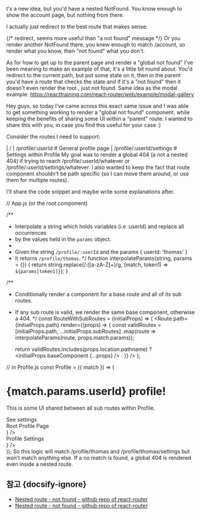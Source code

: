 t's a new idea, but you'd have a nested NotFound. You know enough to show the account page, but nothing from there.

I actually just redirect to the best route that makes sense:

<Switch>
		<Route path="/account" component={MyAccount} exact/>
		<Route path="/account/register" component={Register} exact/>
		<Route path="/account/login" component={Login} exact/>
		<Route path="/account/password/reset" component={ResetPassword} exact/>
		<Route path="/account/password/forgot" component={ForgotPassword} exact/>
                {/* redirect, seems more useful than "a not found" message */}
		<Redirect to="/account"/>
	</Switch>
Or you render another NotFound there, you knew enough to match /account, so render what you know, then "not found" what you don't.

As for how to get up to the parent page and render a "global not found" I've been meaning to make an example of that, it's a little bit round about. You'd redirect to the current path, but put some state on it, then in the parent you'd have a route that checks the state and if it's a "not found" then it doesn't even render the root <Switch>, just not found. Same idea as the modal example: https://reacttraining.com/react-router/web/example/modal-gallery


Hey guys, so today I've came across this exact same issue and I was able to get something working to render a "global not found" component, while keeping the benefits of sharing some UI within a "parent" route. I wanted to share this with you, in case you find this useful for your case :)

Consider the routes I need to support:

| /
| /profile/:userId # General profile page
| /profile/:userId/settings # Settings within Profile
My goal was to render a global 404 (a not a nested 404) if trying to reach /profile/:userId/whatever or /profile/:userId/settings/whatever. I also wanted to keep the fact that route component shouldn't be path specific (so I can move them around, or use them for multiple routes).

I'll share the code snippet and maybe write some explanations after.

// App.js (or the root component)

/**
 * Interpolate a string which holds variables (i.e :userId) and replace all occurrences
 * by the values held in the `params` object.
 *
 * Given the string `/profile/:userId` and the params { userId: 'thomas' }
 * it returns `/profile/thomas`.
 */
function interpolateParams(string, params = {}) {
  return string.replace(/:([a-zA-Z]+)/g, (match, token1) => `${params[token1]}`);
}

/**
 * Conditionally render a component for a base route and all of its sub routes.
 * If any sub route is valid, we render the same base component, otherwise a 404.
 */
const RouteWithSubRoutes = (initialProps) => (
  <Route path={initialProps.path} render={(props) => {
    const validRoutes = [initialProps.path, ...initialProps.subRoutes]
      .map(route => interpolateParams(route, props.match.params));

    return validRoutes.includes(props.location.pathname)
      ? <initialProps.baseComponent {...props} />
      : <Error404 />
  }} />
);

<Switch>
  <Route exact={true} path="/" component={Home} />
  <RouteWithSubRoutes
    path="/profile/:userId"
    baseComponent={Profile}
    subRoutes={[
      '/profile/:userId/settings'
    ]}
  />
  <Route component={Error404}/>
</Switch>

// in Profile.js
const Profile = ({ match }) => (
  <div>
  <h1>{match.params.userId} profile!</h1>
  <p>This is some UI shared between all sub routes within Profile.</p>
  <Link to={`${match.url}/settings`}>See settings</Link>

  <Switch>
    <Route exact={true} path={match.url} render={() => <div>Root Profile Page</div>} />
    <Route exact={true} path={`${match.url}/settings`} render={props => <div>Profile Settings</div>} />
    </Switch>
  </div>
));
So this logic will match /profile/thomas and /profile/thomas/settings but won't match anything else. If a no match is found, a global 404 is rendered even inside a nested route.




## 참고 {docsify-ignore}

* [Nested route - not found - github repo of react-router](https://github.com/ReactTraining/react-router/issues/4685#issuecomment-285877182)
* [Nested route - not found - github repo of react-router](https://github.com/ReactTraining/react-router/issues/4685#issuecomment-304540217)
